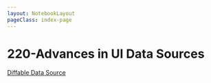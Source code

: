 ```yaml
---
layout: NotebookLayout
pageClass: index-page
---
```

# 220-Advances in UI Data Sources

[Diffable Data Source](https://www.joylearn123.com/2021/07/16/diffable-data-source/)







